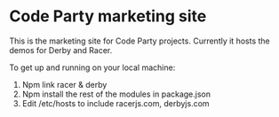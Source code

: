 # Code Party marketing site

This is the marketing site for Code Party projects. Currently it hosts the demos for Derby and Racer.

To get up and running on your local machine:

1. Npm link racer & derby
2. Npm install the rest of the modules in package.json
3. Edit /etc/hosts to include racerjs.com, derbyjs.com

